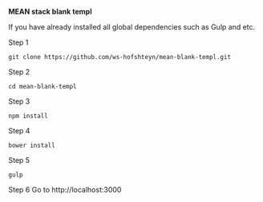 **MEAN stack blank templ**

If you have already installed all global dependencies such as Gulp and etc.

Step 1
```
git clone https://github.com/ws-hofshteyn/mean-blank-templ.git
```
Step 2
```
cd mean-blank-templ
```

Step 3
```
npm install
```
Step 4
```
bower install
```
Step 5
```
gulp  
```

Step 6
Go to http://localhost:3000